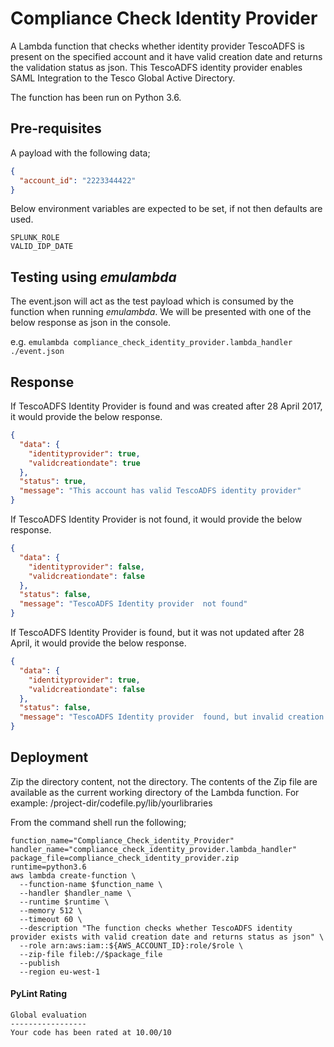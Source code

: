 # Compliance Check Identity Provider

A Lambda function that checks whether identity provider TescoADFS is present on the specified account and it have valid creation date and returns the validation status as json. This TescoADFS identity provider enables SAML Integration to the Tesco Global Active Directory.

 The function has been run on Python 3.6.

## Pre-requisites

A payload with the following data;

```json
{
  "account_id": "2223344422"
}
```

Below environment variables are expected to be set, if not then defaults are used.

```
SPLUNK_ROLE
VALID_IDP_DATE
```
## Testing using *emulambda*
The event.json will act as the test payload which is consumed by the function when running *emulambda*.
We will be presented with one of the below response as json in the console.

e.g.
`emulambda compliance_check_identity_provider.lambda_handler ./event.json`

## Response

If TescoADFS Identity Provider is found and was created after 28 April 2017, it would provide the below response.

```json
{
  "data": {
    "identityprovider": true,
    "validcreationdate": true
  },
  "status": true,
  "message": "This account has valid TescoADFS identity provider"
}
```

If TescoADFS Identity Provider is not found, it would provide the below response.

```json
{
  "data": {
    "identityprovider": false,
    "validcreationdate": false
  },
  "status": false,
  "message": "TescoADFS Identity provider  not found"
}
```

If TescoADFS Identity Provider is found, but it was not updated after 28 April, it would provide the below response.

```json
{
  "data": {
    "identityprovider": true,
    "validcreationdate": false
  },
  "status": false,
  "message": "TescoADFS Identity provider  found, but invalid creation date"
}
```
## Deployment

Zip the directory content, not the directory. The contents of the Zip file are available as the current working directory of the Lambda function. For example: /project-dir/codefile.py/lib/yourlibraries

From the command shell run the following;
```
function_name="Compliance_Check_identity_Provider"
handler_name="compliance_check_identity_provider.lambda_handler"
package_file=compliance_check_identity_provider.zip
runtime=python3.6
aws lambda create-function \
  --function-name $function_name \
  --handler $handler_name \
  --runtime $runtime \
  --memory 512 \
  --timeout 60 \
  --description "The function checks whether TescoADFS identity provider exists with valid creation date and returns status as json" \
  --role arn:aws:iam::${AWS_ACCOUNT_ID}:role/$role \
  --zip-file fileb://$package_file
  --publish
  --region eu-west-1
```

#### PyLint Rating
```
Global evaluation
-----------------
Your code has been rated at 10.00/10
```
